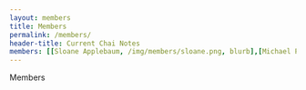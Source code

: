 ```yaml
---
layout: members
title: Members
permalink: /members/
header-title: Current Chai Notes
members: [[Sloane Applebaum, /img/members/sloane.png, blurb],[Michael Patashnik, /img/members/shnik.png,blurb]]
---
```


Members